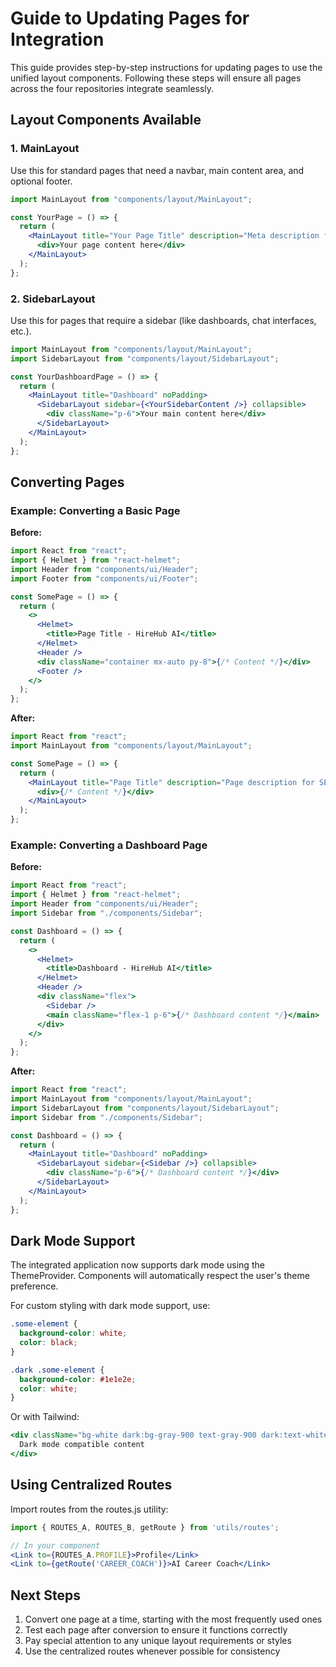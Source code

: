 # Guide to Updating Pages for Integration

This guide provides step-by-step instructions for updating pages to use the unified layout components. Following these steps will ensure all pages across the four repositories integrate seamlessly.

## Layout Components Available

### 1. MainLayout

Use this for standard pages that need a navbar, main content area, and optional footer.

```jsx
import MainLayout from "components/layout/MainLayout";

const YourPage = () => {
  return (
    <MainLayout title="Your Page Title" description="Meta description for SEO">
      <div>Your page content here</div>
    </MainLayout>
  );
};
```

### 2. SidebarLayout

Use this for pages that require a sidebar (like dashboards, chat interfaces, etc.).

```jsx
import MainLayout from "components/layout/MainLayout";
import SidebarLayout from "components/layout/SidebarLayout";

const YourDashboardPage = () => {
  return (
    <MainLayout title="Dashboard" noPadding>
      <SidebarLayout sidebar={<YourSidebarContent />} collapsible>
        <div className="p-6">Your main content here</div>
      </SidebarLayout>
    </MainLayout>
  );
};
```

## Converting Pages

### Example: Converting a Basic Page

**Before:**

```jsx
import React from "react";
import { Helmet } from "react-helmet";
import Header from "components/ui/Header";
import Footer from "components/ui/Footer";

const SomePage = () => {
  return (
    <>
      <Helmet>
        <title>Page Title - HireHub AI</title>
      </Helmet>
      <Header />
      <div className="container mx-auto py-8">{/* Content */}</div>
      <Footer />
    </>
  );
};
```

**After:**

```jsx
import React from "react";
import MainLayout from "components/layout/MainLayout";

const SomePage = () => {
  return (
    <MainLayout title="Page Title" description="Page description for SEO">
      <div>{/* Content */}</div>
    </MainLayout>
  );
};
```

### Example: Converting a Dashboard Page

**Before:**

```jsx
import React from "react";
import { Helmet } from "react-helmet";
import Header from "components/ui/Header";
import Sidebar from "./components/Sidebar";

const Dashboard = () => {
  return (
    <>
      <Helmet>
        <title>Dashboard - HireHub AI</title>
      </Helmet>
      <Header />
      <div className="flex">
        <Sidebar />
        <main className="flex-1 p-6">{/* Dashboard content */}</main>
      </div>
    </>
  );
};
```

**After:**

```jsx
import React from "react";
import MainLayout from "components/layout/MainLayout";
import SidebarLayout from "components/layout/SidebarLayout";
import Sidebar from "./components/Sidebar";

const Dashboard = () => {
  return (
    <MainLayout title="Dashboard" noPadding>
      <SidebarLayout sidebar={<Sidebar />} collapsible>
        <div className="p-6">{/* Dashboard content */}</div>
      </SidebarLayout>
    </MainLayout>
  );
};
```

## Dark Mode Support

The integrated application now supports dark mode using the ThemeProvider. Components will automatically respect the user's theme preference.

For custom styling with dark mode support, use:

```css
.some-element {
  background-color: white;
  color: black;
}

.dark .some-element {
  background-color: #1e1e2e;
  color: white;
}
```

Or with Tailwind:

```jsx
<div className="bg-white dark:bg-gray-900 text-gray-900 dark:text-white">
  Dark mode compatible content
</div>
```

## Using Centralized Routes

Import routes from the routes.js utility:

```jsx
import { ROUTES_A, ROUTES_B, getRoute } from 'utils/routes';

// In your component
<Link to={ROUTES_A.PROFILE}>Profile</Link>
<Link to={getRoute('CAREER_COACH')}>AI Career Coach</Link>
```

## Next Steps

1. Convert one page at a time, starting with the most frequently used ones
2. Test each page after conversion to ensure it functions correctly
3. Pay special attention to any unique layout requirements or styles
4. Use the centralized routes whenever possible for consistency
